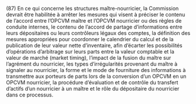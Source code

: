 (87) En ce qui concerne les structures maître-nourricier, la Commission devrait être habilitée à arrêter les mesures qui visent à préciser le contenu de l’accord entre l’OPCVM maître et l’OPCVM nourricier ou des règles de conduite internes, le contenu de l’accord de partage d’informations entre leurs dépositaires ou leurs contrôleurs légaux des comptes, la définition des mesures appropriées pour coordonner le calendrier du calcul et de la publication de leur valeur nette d’inventaire, afin d’écarter les possibilités d’opérations d’arbitrage sur leurs parts entre la valeur comptable et la valeur de marché (market timing), l’impact de la fusion du maître sur l’agrément du nourricier, les types d’irrégularités provenant du maître à signaler au nourricier, la forme et le mode de fourniture des informations à transmettre aux porteurs de parts lors de la conversion d’un OPCVM en un OPCVM nourricier, la procédure d’évaluation et de contrôle du transfert d’actifs d’un nourricier à un maître et le rôle du dépositaire du nourricier dans ce processus.